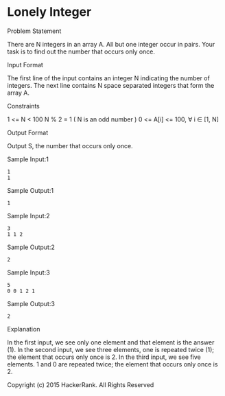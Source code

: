 # Lonely Integer
Problem Statement

There are N integers in an array A. All but one integer occur in pairs. Your task is to find out the number that occurs only once.

Input Format

The first line of the input contains an integer N indicating the number of integers. 
The next line contains N space separated integers that form the array A.

Constraints

1 <= N < 100 
N % 2 = 1 ( N is an odd number ) 
0 <= A[i] <= 100, ∀ i ∈ [1, N]

Output Format

Output S, the number that occurs only once.

Sample Input:1
```
1
1
```
Sample Output:1
```
1
```
Sample Input:2
```
3
1 1 2
```
Sample Output:2
```
2
```
Sample Input:3
```
5
0 0 1 2 1
```
Sample Output:3
```
2
```
Explanation

In the first input, we see only one element and that element is the answer (1). 
In the second input, we see three elements, one is repeated twice (1); the element that occurs only once is 2. 
In the third input, we see five elements. 1 and 0 are repeated twice; the element that occurs only once is 2.

Copyright (c) 2015 HackerRank. All Rights Reserved